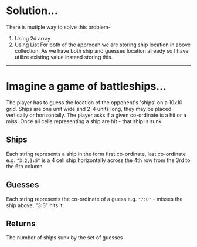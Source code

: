# Solution...
There is mutiple way to solve this problem-
1) Using 2d array
2) Using List
For both of the approcah we are storing ship location in above collection.
As we have both ship and guesses location already so I have utilize existing value instead storing this.

------------------------------------------------------------------------------------------------------------------
# Imagine a game of battleships...
The player has to guess the location of the opponent's 'ships' on a 10x10 grid. Ships are one unit wide and 2-4 units long, they may be placed vertically or horizontally. The player asks if a given co-ordinate is a hit or a miss. Once all cells representing a ship are hit - that ship is sunk.

## Ships
Each string represents a ship in the form first co-ordinate, last co-ordinate e.g. `"3:2,3:5"` is a 4 cell ship horizontally across the 4th row from the 3rd to the 6th column
## Guesses 
Each string represents the co-ordinate of a guess e.g. `"7:0"` - misses the ship above, "3:3" hits it.
## Returns
The number of ships sunk by the set of guesses
